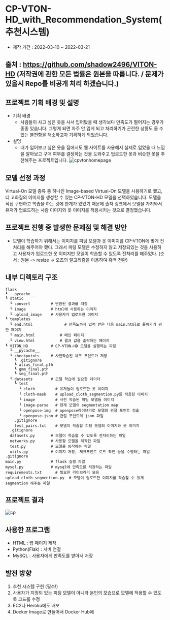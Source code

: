 # CP-VTON-HD_with_Recommendation_System(추천시스템)

* 제작 기간 : 2022-03-10 ~ 2022-03-21

## 출처 : https://github.com/shadow2496/VITON-HD (저작권에 관한 모든 법률은 원본을 따릅니다. / 문제가 있을시 Repo를 비공개 처리 하겠습니다.)

## 프로젝트 기획 배경 및 설명
* 기획 배경
  * 사람들이 사고 싶은 옷을 사서 입어봤을 때 생각보다 만족도가 떨어지는 경우가 종종 있습니다. 그렇게 되면 자주 안 입게 되고 처리하기가 곤란한 상황도 올 수 있는 불편함을 해소하고자 기획하게 되었습니다.
* 설명
  * 내가 입어보고 싶은 옷을 집에서도 웹 사이트를 사용해서 실제로 입었을 때 느낌을 알아보고 구매 여부를 결정하는 것을 도와주고 업로드한 옷과 비슷한 옷을 추천해주는 프로젝트입니다.
![cpvtonhomepage](https://user-images.githubusercontent.com/76984534/160874287-857edf6e-b7dd-4c3a-a929-f8d934546d99.png)


## 모델 선정 과정
Virtual-On 모델 종류 중 하나인 Image-based Virtual-On 모델을 사용하기로 했고, 더 고화질의 이미지를 생성할 수 있는 CP-VTON-HD 모델을 선택하였습니다. 모델을 직접 구현하고 학습을 하는 것에 한계가 있었기 때문에 출처 링크에서 모델을 가져와서 유저가 업로드하는 사람 이미지와 옷 이미지를 적용시키는 것으로 결정했습니다.

## 프로젝트 진행 중 발생한 문제점 및 해결 방안
* 모델이 학습하기 위해서는 이미지를 피팅 모델과 옷 이미지를 CP-VTON에 맞게 전처리를 해주어야 했다. 그래서 피팅 모델은 수정하지 않고 저장되있는 것을 사용하고 사용자가 업로드한 옷 이미지만 모델이 학습할 수 있도록 전처리를 해주었다. (순서 : 원본 -> resize -> 오츠의 알고리즘을 이용하여 흑백 전환)

## 내부 디렉토리 구조
```
flask
┖ __pycache__
┖ static
  ┖ convert         # 변환된 결과를 저장
  ┖ image           # html에 사용하는 이미지
  ┖ upload_image    # 사용자가 업로드한 이미지
┖ templates
  ┖ end.html			  # 만족도까지 입력 받은 다음 main.html로 돌아가기 위한 페이지
  ┖ main.html		    # 메인 페이지
  ┖ view.html		    # 결과 값을 출력하는 페이지
┖ VITON_HD          # CP-VTON-HD 모델을 실행하는 파일
  ┖ __pycache__
  ┖ checkpoints     # 사전학습된 체크 포인트가 저장
    ┖ .gitignore
    ┖ alias_final.pth
    ┖ gmm_final.pth
    ┖ seg_final.pth
  ┖ datasets        # 모델 학습에 필요한 데이터
    ┖ test
      ┖ cloth         # 유저들이 업로드한 옷 이미지
      ┖ cloth-mask    # upload_cloth_segmention.py를 적용한 이미지
      ┖ image         # 사전 학습된 피팅 모델들 이미지
      ┖ image-parse   # 현재 모델의 segmentation map
      ┖ openpose-img  # openpose라이브리로 모델의 관절 포인트 검출 
      ┖ openpose-json # 관절 포인트의 json 파일
    .gitignore
    test_pairs.txt    # 모델이 학습할 피팅 모델의 이미지와 옷 이미지
  .gitignore
  datasets.py       # 모델이 학습할 수 있도록 전처리하는 파일
  networks.py       # 사용할 모델을 제작한 파일
  test.py           # 모델을 동작하는 파일
  utils.py          # 이미지 저장, 체크포인트 로드 확인 등을 수행하는 파일
.gitignore
main.py             # flask 실행 파일
mysql.py            # mysql에 만족도를 저장하는 파일
requirements.txt	  # 필요한 라이브러리 모음
upload_cloth_segmention.py  # 모델이 업로드한 이미지를 학습할 수 있게 segmention 해주는 파일
```

## 프로젝트 결과
![cp](https://user-images.githubusercontent.com/76984534/160847977-d156796e-23f6-46c7-823b-0057d778318f.png)

## 사용한 프로그램
* HTML : 웹 페이지 제작
* Python(Flak) : 서버 연결
* MySQL : 사용자에게 만족도를 받아서 저장

## 발전 방향
1. 추천 시스템 구현 (필수!)
2. 사용자가 지정되 있는 피팅 모델이 아니라 본인의 모습으로 모델에 적용할 수 있도록 코드를 수정
3. EC2나 Heroku에도 배포
4. Docker Image로 만들어서 Docker Hub에 
